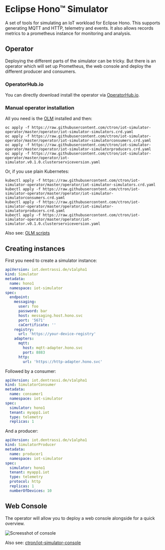 # Eclipse Hono™ Simulator

A set of tools for simulating an IoT workload for Eclipse Hono.
This supports generating MQTT and HTTP, telemetry and events.
It also allows records metrics to a prometheus instance for monitoring
and analysis.

## Operator

Deploying the different parts of the simulator can be tricky. But there is an
operator which will set up Prometheus, the web console and deploy the different
producer and consumers.

### OperatorHub.io

You can directly download install the operator via [OperatorHub.io](https://operatorhub.io/operator/iot-simulator "IoT simulator on OperatorHub.io").

### Manual operator installation

All you need is the [OLM](https://github.com/operator-framework/operator-lifecycle-manager "Operator Lifecycle Manager") installed and then:

    oc apply -f https://raw.githubusercontent.com/ctron/iot-simulator-operator/master/operator/iot-simulator-simulators.crd.yaml
    oc apply -f https://raw.githubusercontent.com/ctron/iot-simulator-operator/master/operator/iot-simulator-simulatorconsumers.crd.yaml
    oc apply -f https://raw.githubusercontent.com/ctron/iot-simulator-operator/master/operator/iot-simulator-simulatorproducers.crd.yaml
    oc apply -f https://raw.githubusercontent.com/ctron/iot-simulator-operator/master/operator/iot-simulator.v0.1.0.clusterserviceversion.yaml

Or, if you use plain Kubernetes:

    kubectl apply -f https://raw.githubusercontent.com/ctron/iot-simulator-operator/master/operator/iot-simulator-simulators.crd.yaml
    kubectl apply -f https://raw.githubusercontent.com/ctron/iot-simulator-operator/master/operator/iot-simulator-simulatorconsumers.crd.yaml
    kubectl apply -f https://raw.githubusercontent.com/ctron/iot-simulator-operator/master/operator/iot-simulator-simulatorproducers.crd.yaml
    kubectl apply -f https://raw.githubusercontent.com/ctron/iot-simulator-operator/master/operator/iot-simulator.v0.1.0.clusterserviceversion.yaml

Also see: [OLM scripts](https://github.com/ctron/iot-simulator-operator/tree/master/operator)

## Creating instances

First you need to create a simulator instance:

~~~yaml
apiVersion: iot.dentrassi.de/v1alpha1
kind: Simulator
metadata:
  name: hono1
  namespace: iot-simulator
spec:
  endpoint:
    messaging:
      user: foo
      password: bar
      host: messaging.host.hono.svc
      port: '5671'
      caCertificate: ''
    registry:
      url: 'https://your-device-registry'
    adapters:
      mqtt:
        host: mqtt-adapter.hono.svc
        port: 8883
      http:
        url: 'https://http-adapter.hono.svc'
~~~

Followed by a consumer:

~~~yaml
apiVersion: iot.dentrassi.de/v1alpha1
kind: SimulatorConsumer
metadata:
  name: consumer1
  namespace: iot-simulator
spec:
  simulator: hono1
  tenant: myapp1.iot
  type: telemetry
  replicas: 1
~~~

And a producer:

~~~yaml
apiVersion: iot.dentrassi.de/v1alpha1
kind: SimulatorProducer
metadata:
  name: producer1
  namespace: iot-simulator
spec:
  simulator: hono1
  tenant: myapp1.iot
  type: telemetry
  protocol: http
  replicas: 1
  numberOfDevices: 10
~~~

## Web Console

The operator will allow you to deploy a web console alongside for a quick
overview.

![Screesshot of console](docs/console.png)

Also see: [ctron/iot-simulator-console](https://github.com/ctron/iot-simulator-console "IoT simulator console")
